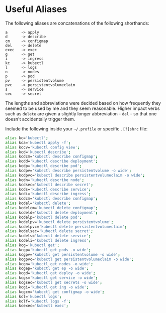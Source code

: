 # Useful Aliases
The following aliases are concatenations of the following shorthands:

```
a      -> apply
d      -> describe
cm     -> configmap
del    -> delete
exec   -> exec
g      -> get
i      -> ingress
kc     -> kubectl
l      -> logs
n      -> nodes
p      -> pod
pv     -> persistentvolume
pvc    -> persistentvolumeclaim
s      -> service
sec    -> secret
```

The lengths and abbreviations were decided based on how frequently they seemed to be used by me and they seem reasonable. Higher impact verbs such as `delete` are given a slightly longer abbreviation - `del` - so that one doesn't accidentally trigger them.

Include the following inside your `~/.profile` or specific `.[?]shrc` file:

```sh
alias kc='kubectl';
alias kca='kubectl apply -f';
alias kccv='kubectl config view';
alias kcd='kubectl describe';
alias kcdcm='kubectl describe configmap';
alias kcdd='kubectl describe deployment';
alias kcdp='kubectl describe pod';
alias kcdpv='kubectl describe persistentvolume -o wide';
alias kcdpvc='kubectl describe persistentvolumeclaim -o wide';
alias kcdn='kubectl describe node';
alias kcdsec='kubectl describe secret';
alias kcds='kubectl describe service';
alias kcdi='kubectl describe ingress';
alias kcdcm='kubectl describe configmap';
alias kcdel='kubectl delete';
alias kcdelcm='kubectl delete configmap';
alias kcdeld='kubectl delete deployment';
alias kcdelp='kubectl delete pod';
alias kcdelpv='kubectl delete persistentvolume';
alias kcdelpvc='kubectl delete persistentvolumeclaim';
alias kcdelsec='kubectl delete secret';
alias kcdels='kubectl delete service';
alias kcdeli='kubectl delete ingress';
alias kcg='kubectl get';
alias kcgp='kubectl get pods -o wide';
alias kcgpv='kubectl get persistentvolume -o wide';
alias kcgpvc='kubectl get persistentvolumeclaim -o wide';
alias kcgn='kubectl get nodes -o wide';
alias kcgep='kubectl get ep -o wide';
alias kcgd='kubectl get deploy -o wide';
alias kcgs='kubectl get service -o wide';
alias kcgsec='kubectl get secrets -o wide';
alias kcgi='kubectl get ing -o wide';
alias kcgcm='kubectl get configmap -o wide';
alias kcl='kubectl logs';
alias kclf='kubectl logs -f';
alias kcexec='kubectl exec';
```
